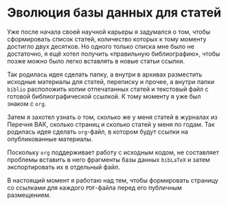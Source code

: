 # Эволюция базы данных для статей

Уже после начала своей научной карьеры я задумался о том, чтобы
сформировать список статей, количество которых к тому моменту достигло
двух десятков.  Но одного только списка мне было не достаточно, я ещё
хотел получить «правильную библиографию», чтобы позже можно было легко
вставлять в новые статьи ссылки.

Так родилась идея сделать папку, а внутри в архивах разместить
исходные материалы для статей, переписку и прочее, а внутри папки
`biblio` расположить копии отпечатанных статей и текстовый файл с
готовой библиографической ссылкой.  К тому моменту я уже был знаком с
`org`.

Затем я захотел узнать о том, сколько же у меня статей в журналах из
Перечня ВАК, сколько страниц и сколько статей у меня по годам.  Так
родилась идея сделать `org`-файл, в котором будут ссылки на
опубликованные материалы.

Поскольку `org` поддерживает работу с исходным кодом, не составляет
проблемы вставить в него фрагменты базы данных `bibLaTeX` и затем
экспортировать их в отдельный файл.

В настоящий момент я работаю над тем, чтобы формировать страницу со
ссылками для каждого `PDF`-файла перед его публичным размещением.

